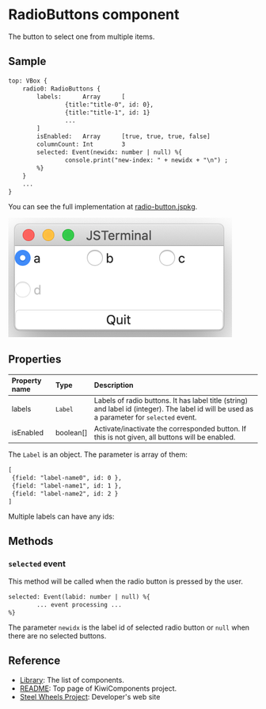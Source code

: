 # RadioButtons component
The button to select one from multiple items.

## Sample
````
top: VBox {
    radio0: RadioButtons {
        labels:      Array      [
                {title:"title-0", id: 0},
                {title:"title-1", id: 1}
                ...
        ]
        isEnabled:   Array      [true, true, true, false]
        columnCount: Int        3
        selected: Event(newidx: number | null) %{
                console.print("new-index: " + newidx + "\n") ;
        %}
    }
    ...
}
````

You can see the full implementation at [radio-button.jspkg](https://github.com/steelwheels/JSTerminal/tree/master/Resource/Sample/radio-button.jspkg).

![RadioButtons View](Images/radio-buttons.png)

## Properties

|Property name  |Type       |Description        |
|:--            |:--        |:--                |
|labels         |`Label`    |Labels of radio buttons. It has label title (string) and label id (integer). The label id will be used as a parameter for `selected` event.|
|isEnabled      |boolean[]    |Activate/inactivate the  corresponded button. If this is not given, all buttons will be enabled. |

The `Label`  is an object. The parameter is array of them:
````
[
 {field: "label-name0", id: 0 },
 {field: "label-name1", id: 1 },
 {field: "label-name2", id: 2 }
]
````
Multiple labels can have any ids:

## Methods
### `selected` event
This method will be called when the radio button is pressed by the user.
````
selected: Event(labid: number | null) %{
        ... event processing ...
%}
````

The parameter `newidx` is the label id of selected radio button or `null` when there are no selected buttons.

## Reference
* [Library](https://github.com/steelwheels/KiwiCompnents/blob/master/Document/Library.md): The list of components. 
* [README](https://github.com/steelwheels/KiwiCompnents): Top page of KiwiComponents project.
* [Steel Wheels Project](https://steelwheels.github.io): Developer's web site


